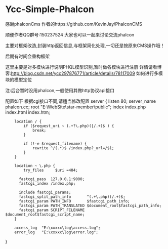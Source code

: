# Ycc-Simple-Phalcon
感谢phalconCms 作者的https://github.com/KevinJay/PhalconCMS

顺便作者QQ群号:150237524 大家也可以一起来讨论交流phalcon

主要对框架改造,封装http返回信息,与框架简化处理,一切还是按原来CMS操作哦！

后期有时间会重构框架

这里主要是对多模块进行说明PHQL模型识别,暂时做各模块进行注册
详情请看博客:http://blog.csdn.net/ycc297876771/article/details/78117009 如何进行多模块的模型定位

注:后台暂时没用phalcon,一般使用其做http协议api接口

配置如下
根据cgi接口不同,请适当修改配置
server {
	    listen 80;
	    server_name phalcon.cc;
	    root "E:\WebSite\star-member\public";
	    index index.php index.html index.htm;
	
	    location / {
	        if ($request_uri ~ (.+?\.php)(|/.+)$ ) {
	            break;
	        }
        
	        if (!-e $request_filename) {
	            rewrite ^/(.*)$ /index.php?_url=/$1;
	        }
	    }
	
	    location ~ \.php {
	        try_files     $uri =404;
          
          fastcgi_pass  127.0.0.1:9000;
          fastcgi_index /index.php;

          include fastcgi_params;
          fastcgi_split_path_info       ^(.+\.php)(/.+)$;
          fastcgi_param PATH_INFO       $fastcgi_path_info;
          fastcgi_param PATH_TRANSLATED $document_root$fastcgi_path_info;
          fastcgi_param SCRIPT_FILENAME $document_root$fastcgi_script_name;
	    }
	
	    access_log  "E:\xxxxx\log\access.log";
	    error_log   "E:\xxxxx\log\error.log";
}

